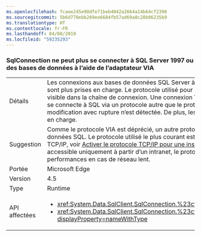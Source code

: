 ```yaml
---
ms.openlocfilehash: fcaee245e98dfe71beb4042a2664a14b64cf2398
ms.sourcegitcommit: 5b6d778ebb269ee6684fb57ad69a8c28b06235b9
ms.translationtype: HT
ms.contentlocale: fr-FR
ms.lasthandoff: 04/08/2019
ms.locfileid: "59235293"
---
```

### <a name="sqlconnection-can-no-longer-connect-to-sql-server-1997-or-databases-using-the-via-adapter"></a>SqlConnection ne peut plus se connecter à SQL Server 1997 ou des bases de données à l’aide de l’adaptateur VIA

|   |   |
|---|---|
|Détails|Les connexions aux bases de données SQL Server à l’aide du [protocole VIA (Virtual Interface Adapter)](https://docs.microsoft.com/previous-versions/sql/sql-server-2008-r2/ms191229%28v=sql.105%29) ne sont plus prises en charge. Le protocole utilisé pour se connecter à une base de données SQL Server est visible dans la chaîne de connexion. Une connexion VIA contiendra via:&lt;nom_serveur&gt;. Si cette application se connecte à SQL via un protocole autre que le protocole VIA (tcp: ou np:, par exemple), aucune modification avec rupture n’est détectée. De plus, les connexions à SQL Server 7 (1997) ne sont plus prises en charge.|
|Suggestion|Comme le protocole VIA est déprécié, un autre protocole doit être utilisé pour se connecter aux bases de données SQL. Le protocole utilisé le plus courant est TCP/IP. Pour plus d’informations sur la connexion TCP/IP, voir [Activer le protocole TCP/IP pour une instance de base de données](https://docs.microsoft.com/previous-versions/visualstudio/visual-studio-2008/bb909712(v=vs.90)). Si la base de données est accessible uniquement à partir d’un intranet, le protocole des canaux nommés peut offrir de meilleures performances en cas de réseau lent.|
|Portée|Microsoft Edge|
|Version|4.5|
|Type|Runtime|
|API affectées|<ul><li><xref:System.Data.SqlClient.SqlConnection.%23ctor(System.String)?displayProperty=nameWithType></li><li><xref:System.Data.SqlClient.SqlConnection.%23ctor(System.String,System.Data.SqlClient.SqlCredential)?displayProperty=nameWithType></li></ul>|
